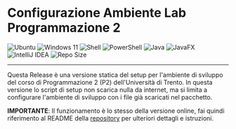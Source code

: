 # Configurazione Ambiente Lab Programmazione 2

![Ubuntu](https://img.shields.io/badge/Ubuntu-24.04-orange?logo=ubuntu)
![Windows 11](https://img.shields.io/badge/Windows-11-blue?logo=windows11)
![Shell](https://img.shields.io/badge/Shell-Bash-yellow?logo=gnu-bash)
![PowerShell](https://img.shields.io/badge/PowerShell-7+-blue?logo=powershell)
![Java](https://img.shields.io/badge/Java-23.0.2-blue?logo=java)
![JavaFX](https://img.shields.io/badge/JavaFX-21.0.6-green?logo=javafx)
![IntelliJ IDEA](https://img.shields.io/badge/IntelliJ%20IDEA-2024.3.3-purple?logo=intellijidea)
![Repo Size](https://img.shields.io/github/repo-size/StefanoVidesott/unitn-p2-configuration?color=blue)

---

Questa Release è una versione statica del setup per l'ambiente di sviluppo del corso di Programmazione 2 (P2) dell'Università di Trento.
In questa versione lo script di setup non scarica nulla da internet, ma si limita a configurare l'ambiente di sviluppo con i file già scaricati nel pacchetto.

**IMPORTANTE**: Il funzionamento è lo stesso della versione online, fai quindi riferimento al README della [repository](https://github.com/StefanoVidesott/unitn-p2-configuration/) per ulteriori dettagli e istruzioni.
